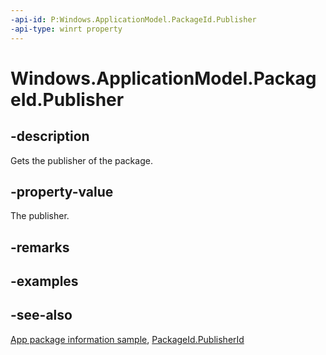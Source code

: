 ```yaml
---
-api-id: P:Windows.ApplicationModel.PackageId.Publisher
-api-type: winrt property
---
```


<!-- Property syntax
public string Publisher { get; }
-->

# Windows.ApplicationModel.PackageId.Publisher

## -description
Gets the publisher of the package.

## -property-value
The publisher.

## -remarks

## -examples

## -see-also
[App package information sample](https://code.msdn.microsoft.com/windowsapps/Package-sample-46e239fa), [PackageId.PublisherId](packageid_publisherid.md)
